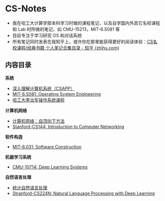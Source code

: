 # CS-Notes

- 我在哈工大计算学部本科学习时做的课程笔记，以及自学国内外其它名校课程和 Lab 时所做的笔记，如 CMU-15213，MIT-6.S081 等
- 目前专注于学习研究 OS 和对话系统
- 所有笔记同时发表在我知乎上，或许你在那里能获得更好的阅读体验：[CS名校课程/经典书籍 个人笔记合集目录 - 知乎 (zhihu.com)](https://zhuanlan.zhihu.com/p/602328757)

## 内容目录

**系统**

- [深入理解计算机系统（CSAPP）](https://github.com/deconx/CS-Notes/tree/master/CSAPP)
- [MIT-6.S081: Operating System Engineering](https://github.com/deconx/CS-Notes/tree/master/Operating-System/MIT-6.S081)
- [哈工大李治军操作系统课程](https://github.com/deconx/CS-Notes/tree/master/Operating-System/HIT-OSLab)

**计算机网络**

- [计算机网络：自顶向下方法](https://github.com/deconx/CS-Notes/tree/master/Computer-Network/A-Top-Down-Approach)
- [Stanford-CS144: Introduction to Computer Networking](https://github.com/deconx/CS-Notes/tree/master/Computer-Network/Stanford-CS144)

**软件构造**

- [MIT-6.031: Software Construction](https://github.com/deconx/CS-Notes/tree/master/Software-Construction)

**机器学习系统**

- [CMU-10714: Deep Learning Systems](https://github.com/deconx/CS-Notes/tree/master/Deep-Learning-Systems)

**自然语言处理**

- [统计自然语言处理](https://github.com/deconx/CS-Notes/tree/master/NLP-with-Statistical-Methods)
- [Stranford-CS224N: Natural Language Processing with Deep Learning](https://github.com/deconx/CS-Notes/tree/master/NLP-with-Deep-Learning)

